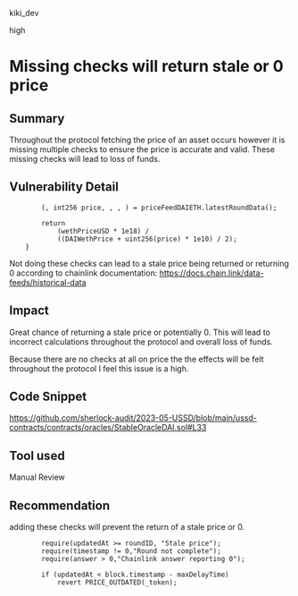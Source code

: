 kiki_dev

high

# Missing checks will return  stale or 0 price

## Summary
Throughout the protocol fetching the price of an asset occurs however it is missing multiple checks to ensure the price is accurate and valid. These missing checks will lead to loss of funds.

## Vulnerability Detail
```solidity
        (, int256 price, , , ) = priceFeedDAIETH.latestRoundData();

        return
            (wethPriceUSD * 1e18) /
            ((DAIWethPrice + uint256(price) * 1e10) / 2);
    }

```
Not doing these checks can lead to a stale price being returned or returning 0 according to chainlink documentation: https://docs.chain.link/data-feeds/historical-data


## Impact
Great chance of returning a stale price or potentially 0. This will lead to incorrect calculations throughout the protocol and overall loss of funds. 

Because there are no checks at all on price the the effects will be felt throughout the protocol I feel this issue is a high. 
## Code Snippet
https://github.com/sherlock-audit/2023-05-USSD/blob/main/ussd-contracts/contracts/oracles/StableOracleDAI.sol#L33
## Tool used

Manual Review

## Recommendation
adding these checks will prevent the return of a stale price or 0. 
```solidity
        require(updatedAt >= roundID, "Stale price");
        require(timestamp != 0,"Round not complete");
        require(answer > 0,"Chainlink answer reporting 0");

        if (updatedAt < block.timestamp - maxDelayTime)
            revert PRICE_OUTDATED(_token);

```